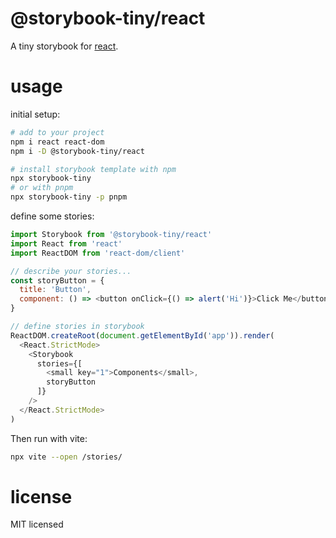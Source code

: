 # @storybook-tiny/react

A tiny storybook for [react][].

# usage

initial setup:

```sh
# add to your project
npm i react react-dom
npm i -D @storybook-tiny/react

# install storybook template with npm
npx storybook-tiny
# or with pnpm
npx storybook-tiny -p pnpm
```

define some stories:

```js 
import Storybook from '@storybook-tiny/react'
import React from 'react'
import ReactDOM from 'react-dom/client'

// describe your stories...
const storyButton = {
  title: 'Button',
  component: () => <button onClick={() => alert('Hi')}>Click Me</button>
}

// define stories in storybook
ReactDOM.createRoot(document.getElementById('app')).render(
  <React.StrictMode>
    <Storybook
      stories={[
        <small key="1">Components</small>,
        storyButton
      ]}
    />
  </React.StrictMode>
)
```

Then run with vite:

```sh
npx vite --open /stories/
```

# license

MIT licensed

[react]: https://reactjs.org/tutorial/tutorial.html
